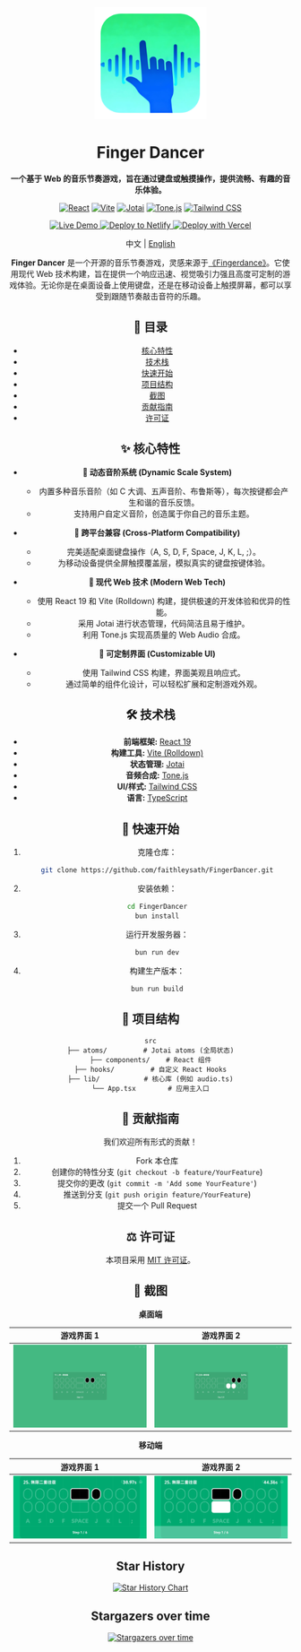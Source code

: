 <div align="center">

<img src="./public/logo.png" alt="Finger Dancer Logo" width="200" />

# Finger Dancer

**一个基于 Web 的音乐节奏游戏，旨在通过键盘或触摸操作，提供流畅、有趣的音乐体验。**

</div>

<div align="center">

[![React](https://img.shields.io/badge/React-19-61DAFB?logo=react)](https://reactjs.org/)
[![Vite](https://img.shields.io/badge/Vite-Rolldown-646CFF?logo=vite)](https://vitejs.dev/)
[![Jotai](https://img.shields.io/badge/Jotai-2-black?logo=jotai)](https://jotai.org/)
[![Tone.js](https://img.shields.io/badge/Tone.js-15-F9A825?logo=javascript)](https://tonejs.github.io/)
[![Tailwind CSS](https://img.shields.io/badge/Tailwind_CSS-4-38B2AC?logo=tailwind-css)](https://tailwindcss.com/)

<div align="center">
  <a href="http://fd.isok.dev">
    <img src="https://img.shields.io/badge/Live-Demo-brightgreen" alt="Live Demo" height="30" min-height="30">
  </a>
  <a href="https://app.netlify.com/start/deploy?repository=https%3A%2F%2Fgithub.com%2Ffaithleysath%2FFingerDancer">
    <img src="https://www.netlify.com/img/deploy/button.svg" alt="Deploy to Netlify" height="30" min-height="30">
  </a>
  <a href="https://vercel.com/new/clone?repository-url=https%3A%2F%2Fgithub.com%2Ffaithleysath%2FFingerDancer">
    <img src="https://vercel.com/button" alt="Deploy with Vercel" height="30" min-height="30">
  </a>
<div align="center">

中文 | [English](./README.en.md)

</div>

**Finger Dancer** 是一个开源的音乐节奏游戏，灵感来源于[《Fingerdance》](https://store.steampowered.com/app/3633450/Fingerdance/)。它使用现代 Web 技术构建，旨在提供一个响应迅速、视觉吸引力强且高度可定制的游戏体验。无论你是在桌面设备上使用键盘，还是在移动设备上触摸屏幕，都可以享受到跟随节奏敲击音符的乐趣。

## 📖 目录

* [核心特性](#-核心特性)
* [技术栈](#-技术栈)
* [快速开始](#-快速开始)
* [项目结构](#-项目结构)
* [截图](#-截图)
* [贡献指南](#-贡献指南)
* [许可证](#-许可证)

## ✨ 核心特性

*   **🎹 动态音阶系统 (Dynamic Scale System)**
    *   内置多种音乐音阶（如 C 大调、五声音阶、布鲁斯等），每次按键都会产生和谐的音乐反馈。
    *   支持用户自定义音阶，创造属于你自己的音乐主题。

*   **📱 跨平台兼容 (Cross-Platform Compatibility)**
    *   完美适配桌面键盘操作（A, S, D, F, Space, J, K, L, ;）。
    *   为移动设备提供全屏触摸覆盖层，模拟真实的键盘按键体验。

*   **🚀 现代 Web 技术 (Modern Web Tech)**
    *   使用 React 19 和 Vite (Rolldown) 构建，提供极速的开发体验和优异的性能。
    *   采用 Jotai 进行状态管理，代码简洁且易于维护。
    *   利用 Tone.js 实现高质量的 Web Audio 合成。

*   **🎨 可定制界面 (Customizable UI)**
    *   使用 Tailwind CSS 构建，界面美观且响应式。
    *   通过简单的组件化设计，可以轻松扩展和定制游戏外观。

## 🛠️ 技术栈

*   **前端框架:** [React 19](https://reactjs.org/)
*   **构建工具:** [Vite (Rolldown)](https://vitejs.dev/)
*   **状态管理:** [Jotai](https://jotai.org/)
*   **音频合成:** [Tone.js](https://tonejs.github.io/)
*   **UI/样式:** [Tailwind CSS](https://tailwindcss.com/)
*   **语言:** [TypeScript](https://www.typescriptlang.org/)

## 🚀 快速开始

1.  克隆仓库：
    ```bash
    git clone https://github.com/faithleysath/FingerDancer.git
    ```
2.  安装依赖：
    ```bash
    cd FingerDancer
    bun install
    ```
3.  运行开发服务器：
    ```bash
    bun run dev
    ```
4.  构建生产版本：
    ```bash
    bun run build
    ```

## 📂 项目结构

```
src
├── atoms/         # Jotai atoms (全局状态)
├── components/    # React 组件
├── hooks/         # 自定义 React Hooks
├── lib/           # 核心库 (例如 audio.ts)
└── App.tsx        # 应用主入口
```

## 🤝 贡献指南

我们欢迎所有形式的贡献！

1.  Fork 本仓库
2.  创建你的特性分支 (`git checkout -b feature/YourFeature`)
3.  提交你的更改 (`git commit -m 'Add some YourFeature'`)
4.  推送到分支 (`git push origin feature/YourFeature`)
5.  提交一个 Pull Request

## ⚖️ 许可证

本项目采用 [MIT 许可证](https://opensource.org/licenses/MIT)。

## 📸 截图

**桌面端**

| 游戏界面 1 | 游戏界面 2 |
| :---: | :---: |
| <img src="./screenshots/GameScreen1.png" alt="Game Screen on Desktop" width="100%"/> | <img src="./screenshots/GameScreen2.png" alt="Game Screen on Desktop 2" width="100%"/> |

**移动端**

| 游戏界面 1 | 游戏界面 2 |
| :---: | :---: |
| <img src="./screenshots/MobileGameScreen1.png" alt="Game Screen on Mobile" width="100%"/> | <img src="./screenshots/MobileGameScreen2.png" alt="Game Screen on Mobile 2" width="100%"/> |

## Star History

[![Star History Chart](https://app.repohistory.com/api/svg?repo=faithleysath/FingerDancer&type=Date&background=FFFFFF&color=f86262)](https://app.repohistory.com/star-history)

## Stargazers over time

[![Stargazers over time](https://starchart.cc/faithleysath/FingerDancer.svg?background=%23FFFFFF&axis=%23333333&line=%23e76060)](https://starchart.cc/faithleysath/FingerDancer)
